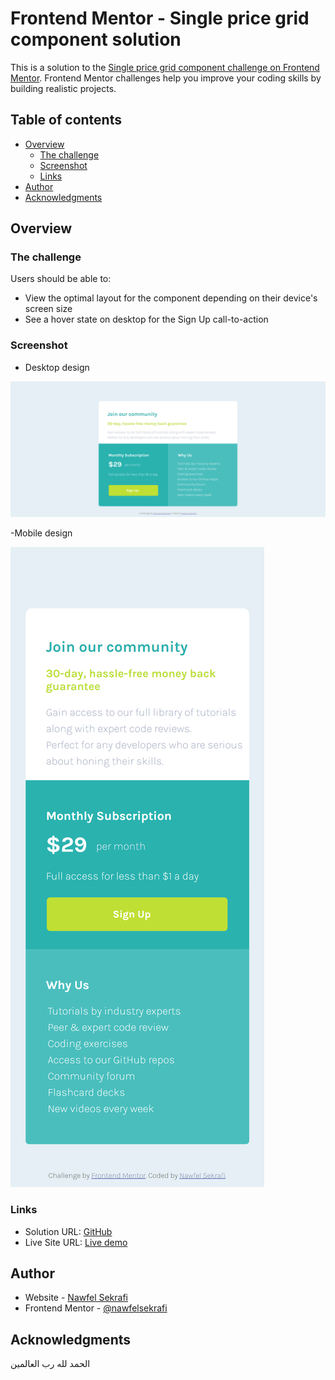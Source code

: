 # Frontend Mentor - Single price grid component solution

This is a solution to the [Single price grid component challenge on Frontend Mentor](https://www.frontendmentor.io/challenges/single-price-grid-component-5ce41129d0ff452fec5abbbc). Frontend Mentor challenges help you improve your coding skills by building realistic projects.

## Table of contents

- [Overview](#overview)
  - [The challenge](#the-challenge)
  - [Screenshot](#screenshot)
  - [Links](#links)
- [Author](#author)
- [Acknowledgments](#acknowledgments)

## Overview

### The challenge

Users should be able to:

- View the optimal layout for the component depending on their device's screen size
- See a hover state on desktop for the Sign Up call-to-action

### Screenshot

- Desktop design

![desktop-view](./screenshots/desktop-view.png)

-Mobile design

![mobile-view](./screenshots/mobile-view.png)

### Links

- Solution URL: [GitHub](https://github.com/nawfelsekrafi/Single-Price-Grid-Component)
- Live Site URL: [Live demo](https://nawfelsekrafi.github.io/Single-Price-Grid-Component/)

## Author

- Website - [Nawfel Sekrafi](https://www.tunisian-coder.me)
- Frontend Mentor - [@nawfelsekrafi](https://www.frontendmentor.io/profile/nawfelsekrafi)

## Acknowledgments

الحمد لله رب العالمين
